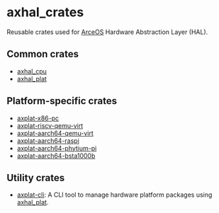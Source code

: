 # axhal_crates

Reusable crates used for [ArceOS](https://github.com/arceos-org/arceos) Hardware Abstraction Layer (HAL).

## Common crates

* [axhal_cpu](./axhal_cpu)
* [axhal_plat](./axhal_plat)

## Platform-specific crates

* [axplat-x86-pc](./platforms/axplat-x86-pc)
* [axplat-riscv-qemu-virt](./platforms/axplat-riscv-qemu-virt)
* [axplat-aarch64-qemu-virt](./platforms/axplat-aarch64-qemu-virt)
* [axplat-aarch64-raspi](./platforms/axplat-aarch64-raspi)
* [axplat-aarch64-phytium-pi](./platforms/axplat-aarch64-phytium-pi)
* [axplat-aarch64-bsta1000b](./platforms/axplat-aarch64-bsta1000b)

## Utility crates

* [axplat-cli](./axplat-cli): A CLI tool to manage hardware platform packages using [axhal_plat](https://github.com/arceos-org/axhal_crates/tree/main/axhal_plat).

